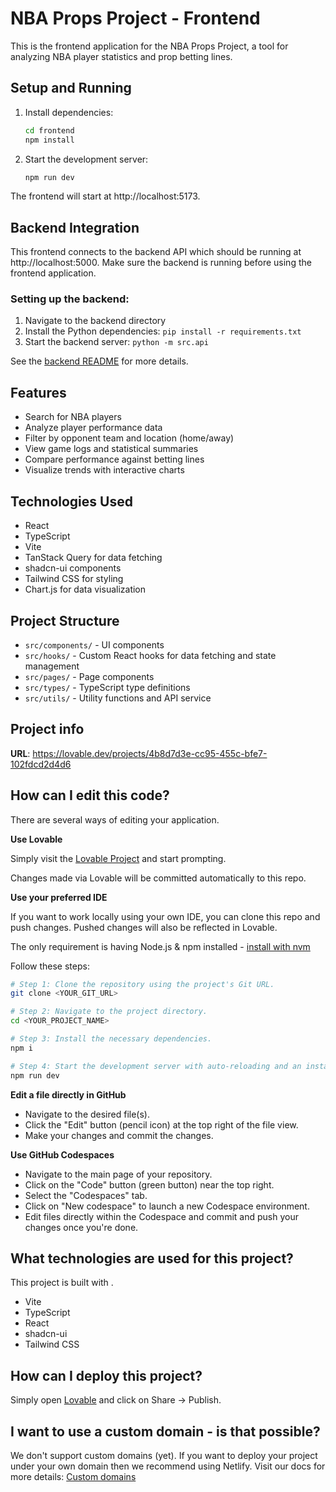 # NBA Props Project - Frontend

This is the frontend application for the NBA Props Project, a tool for analyzing NBA player statistics and prop betting lines.

## Setup and Running

1. Install dependencies:
   ```bash
   cd frontend
   npm install
   ```

2. Start the development server:
   ```bash
   npm run dev
   ```

The frontend will start at http://localhost:5173.

## Backend Integration

This frontend connects to the backend API which should be running at http://localhost:5000. Make sure the backend is running before using the frontend application.

### Setting up the backend:

1. Navigate to the backend directory
2. Install the Python dependencies: `pip install -r requirements.txt`
3. Start the backend server: `python -m src.api`

See the [backend README](../backend/README.md) for more details.

## Features

- Search for NBA players
- Analyze player performance data
- Filter by opponent team and location (home/away)
- View game logs and statistical summaries
- Compare performance against betting lines
- Visualize trends with interactive charts

## Technologies Used

- React
- TypeScript
- Vite
- TanStack Query for data fetching
- shadcn-ui components
- Tailwind CSS for styling
- Chart.js for data visualization

## Project Structure

- `src/components/` - UI components
- `src/hooks/` - Custom React hooks for data fetching and state management
- `src/pages/` - Page components
- `src/types/` - TypeScript type definitions
- `src/utils/` - Utility functions and API service

## Project info

**URL**: https://lovable.dev/projects/4b8d7d3e-cc95-455c-bfe7-102fdcd2d4d6

## How can I edit this code?

There are several ways of editing your application.

**Use Lovable**

Simply visit the [Lovable Project](https://lovable.dev/projects/4b8d7d3e-cc95-455c-bfe7-102fdcd2d4d6) and start prompting.

Changes made via Lovable will be committed automatically to this repo.

**Use your preferred IDE**

If you want to work locally using your own IDE, you can clone this repo and push changes. Pushed changes will also be reflected in Lovable.

The only requirement is having Node.js & npm installed - [install with nvm](https://github.com/nvm-sh/nvm#installing-and-updating)

Follow these steps:

```sh
# Step 1: Clone the repository using the project's Git URL.
git clone <YOUR_GIT_URL>

# Step 2: Navigate to the project directory.
cd <YOUR_PROJECT_NAME>

# Step 3: Install the necessary dependencies.
npm i

# Step 4: Start the development server with auto-reloading and an instant preview.
npm run dev
```

**Edit a file directly in GitHub**

- Navigate to the desired file(s).
- Click the "Edit" button (pencil icon) at the top right of the file view.
- Make your changes and commit the changes.

**Use GitHub Codespaces**

- Navigate to the main page of your repository.
- Click on the "Code" button (green button) near the top right.
- Select the "Codespaces" tab.
- Click on "New codespace" to launch a new Codespace environment.
- Edit files directly within the Codespace and commit and push your changes once you're done.

## What technologies are used for this project?

This project is built with .

- Vite
- TypeScript
- React
- shadcn-ui
- Tailwind CSS

## How can I deploy this project?

Simply open [Lovable](https://lovable.dev/projects/4b8d7d3e-cc95-455c-bfe7-102fdcd2d4d6) and click on Share -> Publish.

## I want to use a custom domain - is that possible?

We don't support custom domains (yet). If you want to deploy your project under your own domain then we recommend using Netlify. Visit our docs for more details: [Custom domains](https://docs.lovable.dev/tips-tricks/custom-domain/)
